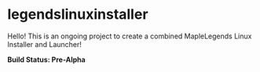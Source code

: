 # legendslinuxinstaller

Hello! This is an ongoing project to create a combined MapleLegends Linux Installer and Launcher!

**Build Status: Pre-Alpha**
